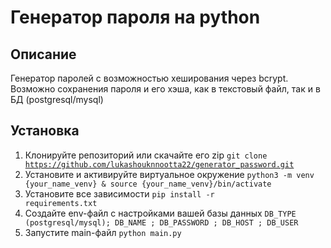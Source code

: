 # Генератор пароля на python
## Описание
Генератор паролей с возможностью хеширования через bcrypt. Возможно сохранения пароля и его хэша, как в текстовый файл, так и в БД (postgresql/mysql)

## Установка
1) Клонируйте репозиторий или скачайте его zip <code>git clone https://github.com/lukashouknnootta22/generator_password.git</code>
2) Установите и активируйте виртуальное окружение <code>python3 -m venv {your_name_venv} & source {your_name_venv}/bin/activate</code>
3) Установите все зависимости <code>pip install -r requirements.txt</code>
4) Создайте env-файл с настройками вашей базы данных <code>DB_TYPE (postgresql/mysql); DB_NAME ; DB_PASSWORD ; DB_HOST ; DB_USER </code>
5) Запустите main-файл <code>python main.py</code>
